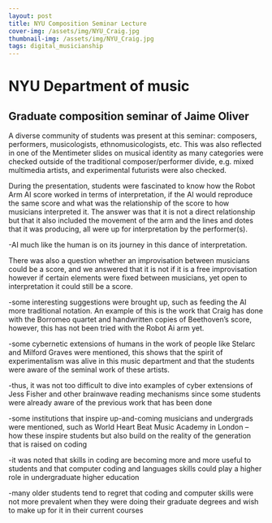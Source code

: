 ```yaml
---
layout: post
title: NYU Composition Seminar Lecture
cover-img: /assets/img/NYU_Craig.jpg
thumbnail-img: /assets/img/NYU_Craig.jpg
tags: digital_musicianship
---
```


# **NYU Department of music**

## Graduate composition seminar of Jaime Oliver

A diverse community of students was present at this seminar: composers, performers, musicologists, ethnomusicologists, etc. This was also reflected in one of the Mentimeter slides on musical identity as many categories were checked outside of the traditional composer/performer divide, e.g. mixed multimedia artists, and experimental futurists were also checked.

During the presentation, students were fascinated to know how the Robot Arm AI score worked in terms of interpretation, if the AI would reproduce the same score and what was the relationship of the score to how musicians interpreted it. The answer was that it is not a direct relationship but that it also included the movement of the arm and the lines and dotes that it was producing, all were up for interpretation by the performer(s).

-AI much like the human is on its journey in this dance of interpretation.

There was also a question whether an improvisation between musicians could be a score, and we answered that it is not if it is a free improvisation however if certain elements were fixed between musicians, yet open to interpretation it could still be a score.

-some interesting suggestions were brought up, such as feeding the AI more traditional notation. An example of this is the work that Craig has done with the Borromeo quartet and handwritten copies of Beethoven’s score, however, this has not been tried with the Robot Ai arm yet.

-some cybernetic extensions of humans in the work of people like Stelarc and Milford Graves were mentioned, this shows that the spirit of experimentalism was alive in this music department and that the students were aware of the seminal work of these artists. 

-thus, it was not too difficult to dive into examples of cyber extensions of Jess Fisher and other brainwave reading mechanisms since some students were already aware of the previous work that has been done

-some institutions that inspire up-and-coming musicians and undergrads were mentioned, such as World Heart Beat Music Academy in London – how these inspire students but also build on the reality of the generation that is raised on coding

-it was noted that skills in coding are becoming more and more useful to students and that computer coding and languages skills could play a higher role in undergraduate higher education

-many older students tend to regret that coding and computer skills were not more prevalent when they were doing their graduate degrees and wish to make up for it in their current courses
